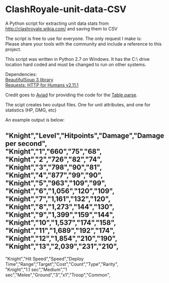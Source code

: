 # ClashRoyale-unit-data-CSV
A Python script for extracting unit data stats from http://clashroyale.wikia.com/ and saving them to CSV

The script is free to use for everyone. The only request I make is:  <br />
Please share your tools with the community and include a reference to this project. <br />

This script was written in Python 2.7 on Windows. It has the C:\ drive location hard coded and must be changed to run on other systems.

Dependencies: <br />
<a href="https://www.crummy.com/software/BeautifulSoup">BeautifulSoup 3 library</a> <br />
<a href="http://docs.python-requests.org/en/master">Requests: HTTP for Humans v2.11.1</a>

Credit goes to <a href="http://stackoverflow.com/questions/259091/how-can-i-scrape-an-html-table-to-csv/29276277#29276277">Aviad</a>
for providing the code for the <a href="http://stackoverflow.com/questions/259091/how-can-i-scrape-an-html-table-to-csv/29276277#29276277">Table parse</a>. <br />




The scipt creates two output files. One for unit attributes, and one for statistics (HP, DMG, etc)

An example output is below:

"Knight","Level","Hitpoints","Damage","Damage per second", <br />
"Knight","1","660","75","68", <br />
"Knight","2","726","82","74", <br />
"Knight","3","798","90","81", <br />
"Knight","4","877","99","90", <br />
"Knight","5","963","109","99", <br />
"Knight","6","1,056","120","109", <br />
"Knight","7","1,161","132","120", <br />
"Knight","8","1,273","144","130", <br />
"Knight","9","1,399","159","144", <br />
"Knight","10","1,537","174","158", <br />
"Knight","11","1,689","192","174", <br />
"Knight","12","1,854","210","190", <br />
"Knight","13","2,039","231","210", <br />
-----------------------------------

"Knight","Hit Speed","Speed","Deploy Time","Range","Target","Cost","Count","Type","Rarity", <br />
"Knight","1.1 sec","Medium","1 sec","Melee","Ground","3","x1","Troop","Common",

